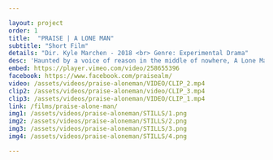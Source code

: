 ```yaml
---

layout: project
order: 1
title:  "PRAISE | A LONE MAN"
subtitle: "Short Film"
details: "Dir. Kyle Marchen - 2018 <br> Genre: Experimental Drama"
desc: 'Haunted by a voice of reason in the middle of nowhere, A Lone Man is plagued by a cassette that speaks to him directly. Left with only his vices to cope, the painter spirals further into his own doubts.'
embed: https://player.vimeo.com/video/258655396
facebook: https://www.facebook.com/praisealm/
video: /assets/videos/praise-aloneman/VIDEO/CLIP_2.mp4
clip2: /assets/videos/praise-aloneman/video/CLIP_3.mp4
clip3: /assets/videos/praise-aloneman/VIDEO/CLIP_1.mp4
link: /films/praise-alone-man/
img1: /assets/videos/praise-aloneman/STILLS/1.png
img2: /assets/videos/praise-aloneman/STILLS/2.png
img3: /assets/videos/praise-aloneman/STILLS/3.png
img4: /assets/videos/praise-aloneman/STILLS/4.png

---
```

